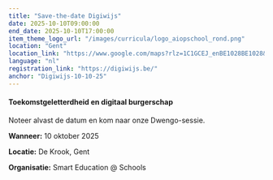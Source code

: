 ```yaml
---
title: "Save-the-date Digiwijs"
date: 2025-10-10T09:00:00
end_date: 2025-10-10T17:00:00
item_theme_logo_url: "/images/curricula/logo_aiopschool_rond.png"
location: "Gent"
location_link: "https://www.google.com/maps?rlz=1C1GCEJ_enBE1028BE1028&gs_lcrp=EgZjaHJvbWUqCggAEAAY4wIYgAQyCggAEAAY4wIYgAQyDQgBEC4YrwEYxwEYgAQyBwgCEAAYgAQyBwgDEAAYgAQyBwgEEAAYgAQyBwgFEAAYgAQyBwgGEAAYgAQyBwgHEAAYgAQyEAgIEC4YrwEYxwEYgAQYjgUyBwgJEAAYgATSAQgzNjA4ajBqN6gCALACAA&um=1&ie=UTF-8&fb=1&gl=be&sa=X&geocode=Kf____9OccNHMSXIuBx_LBqb&daddr=Ingang+activiteiten,+organisatoren/deelnemers,+Miriam+Makebaplein+1+Platteberg+11,+Miriam+Makebaplein+1,+9000+Gent"
language: "nl"
registration_link: "https://digiwijs.be/"
anchor: "Digiwijs-10-10-25"
---
```

#### Toekomstgeletterdheid en digitaal burgerschap

Noteer alvast de datum en kom naar onze Dwengo-sessie.

**Wanneer:** 10 oktober 2025

**Locatie:** De Krook, Gent

**Organisatie:** Smart Education @ Schools
